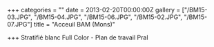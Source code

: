 +++
categories = ""
date = 2013-02-20T00:00:00Z
gallery = ["/BM15-03.JPG", "/BM15-04.JPG", "/BM15-06.JPG", "/BM15-02.JPG", "/BM15-07.JPG"]
title = "Acceuil BAM (Mons)"

+++
Stratifié blanc Full Color - Plan de travail Pral